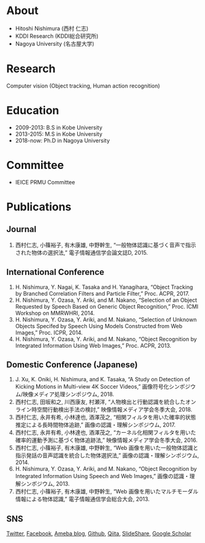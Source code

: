 # About
- Hitoshi Nishimura (西村 仁志)
- KDDI Research (KDDI総合研究所)
- Nagoya University (名古屋大学)

# Research
Computer vision (Object tracking, Human action recognition)

# Education
- 2009-2013: B.S in Kobe University
- 2013-2015: M.S in Kobe University
- 2018-now: Ph.D in Nagoya University

# Committee
- IEICE PRMU Committee

# Publications
## Journal
1. 西村仁志, 小篠裕子, 有木康雄, 中野幹生,
“一般物体認識に基づく音声で指示された物体の選択法,”
電子情報通信学会論文誌D, 2015.

## International Conference
1. H. Nishimura, Y. Nagai, K. Tasaka and H. Yanagihara,
“Object Tracking by Branched Correlation Filters and Particle Filter,”
Proc. ACPR, 2017.
1. H. Nishimura, Y. Ozasa, Y. Ariki, and M. Nakano,
“Selection of an Object Requested by Speech Based on Generic Object Recognition,”
Proc. ICMI Workshop on MMRWHRI, 2014.
1. H. Nishimura, Y. Ozasa, Y. Ariki, and M. Nakano,
“Selection of Unknown Objects Specifed by Speech Using Models Constructed from Web Images,”
Proc. ICPR, 2014.
1. H. Nishimura, Y. Ozasa, Y. Ariki, and M. Nakano,
“Object Recognition by Integrated Information Using Web Images,”
Proc. ACPR, 2013.

## Domestic Conference (Japanese)
1. J. Xu, K. Oniki, H. Nishimura, and K. Tasaka,
“A Study on Detection of Kicking Motions in Multi-view 4K Soccer Videos,”
画像符号化シンポジウム/映像メディア処理シンポジウム, 2018.
1. 西村仁志, 田坂和之, 川西康友, 村瀬洋,
“人物検出と行動認識を統合したオンライン時空間行動検出手法の検討,”
映像情報メディア学会冬季大会, 2018.
1. 西村仁志, 永井有希, 小林達也, 酒澤茂之,
“相関フィルタを用いた確率的状態推定による長時間物体追跡,”
画像の認識・理解シンポジウム, 2017.
1. 西村仁志, 永井有希, 小林達也, 酒澤茂之,
“カーネル化相関フィルタを用いた確率的運動予測に基づく物体追跡法,”
映像情報メディア学会冬季大会, 2016.
1. 西村仁志, 小篠裕子, 有木康雄, 中野幹生,
“Web 画像を用いた一般物体認識と指示発話の音声認識を統合した物体選択法,”
画像の認識・理解シンポジウム, 2014.
1. H. Nishimura, Y. Ozasa, Y. Ariki, and M. Nakano,
“Object Recognition by Integrated Information Using Speech and Web Images,”
画像の認識・理解シンポジウム, 2013.
1. 西村仁志, 小篠裕子, 有木康雄, 中野幹生,
“Web 画像を用いたマルチモーダル情報による物体認識,”
電子情報通信学会総合大会, 2013.

## SNS
[Twitter](https://twitter.com/hitottiez), 
[Facebook](https://www.facebook.com/hitoshi.nishimura.75), 
[Ameba blog](https://ameblo.jp/hitotties/), 
[Github](https://github.com/hitottiez), 
[Qiita](https://qiita.com/hitottiez), 
[SlideShare](https://www.slideshare.net/hitoshinishimura75), 
[Google Scholar](https://scholar.google.co.jp/citations?user=iIHuJfUAAAAJ&hl=ja&oi=sra)